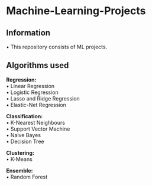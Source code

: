 # Machine-Learning-Projects

## Information
• This repository consists of ML projects.<br/>

## Algorithms used
**Regression:**<br/>
• Linear Regression<br/>
• Logistic Regression<br/>
• Lasso and Ridge Regression<br/>
• Elastic-Net Regression

**Classification:**<br/>
• K-Nearest Neighbours<br/>
• Support Vector Machine<br/>
• Naive Bayes<br/>
• Decision Tree<br/>
 
**Clustering:**<br/>
• K-Means<br/>
  
**Ensemble:**<br/>
• Random Forest<br/>

